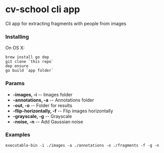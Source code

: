 # cv-school cli app

Cli app for extracting fragments with people from images

### Installing

On OS X:

```
brew install go dep
git clone `this repo`
dep ensure
go build `app folder`
```

### Params
* **-images, -i** -- Images folder
* **-annotations, -a** -- Annotations folder
* **-out, -o** -- Folder for results
* **-flip-horizontally, -f** -- Flip images horizontally
* **-grayscale, -g** -- Grayscale
* **-noise, -n** -- Add Gaussian noise

### Examples

```
executable-bin -i ./images -a ./annotations -o ./fragments -f -g -n
```